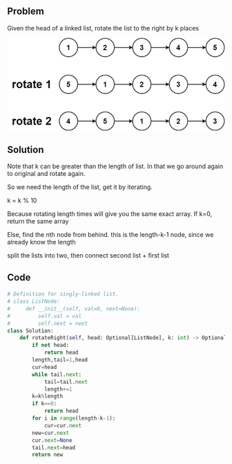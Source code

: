 ## Problem

Given the head of a linked list, rotate the list to the right by k places

![](images/61.jpg)


## Solution

Note that k can be greater than the length of list. In that we go around again to original and rotate again.

So we need the length of the list, get it by iterating.

k = k % 10

Because rotating length times will give you the same exact array. If k=0, return the same array

Else, find the nth node from behind. this is the length-k-1 node, since we already know the length

split the lists into two, then connect second list + first list


## Code

```python
# Definition for singly-linked list.
# class ListNode:
#     def __init__(self, val=0, next=None):
#         self.val = val
#         self.next = next
class Solution:
    def rotateRight(self, head: Optional[ListNode], k: int) -> Optional[ListNode]:
        if not head:
            return head
        length,tail=1,head
        cur=head
        while tail.next:
            tail=tail.next
            length+=1
        k=k%length
        if k==0:
            return head
        for i in range(length-k-1):
            cur=cur.next
        new=cur.next
        cur.next=None
        tail.next=head
        return new
```